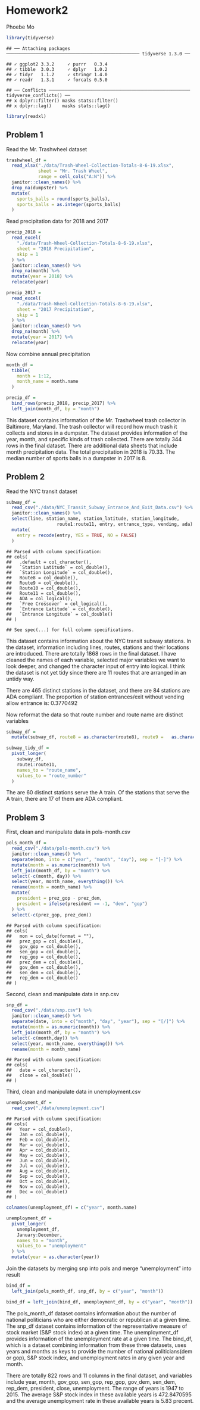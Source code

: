 Homework2
================
Phoebe Mo

``` r
library(tidyverse)
```

    ## ── Attaching packages ────────────────────────────────────────────────── tidyverse 1.3.0 ──

    ## ✓ ggplot2 3.3.2     ✓ purrr   0.3.4
    ## ✓ tibble  3.0.3     ✓ dplyr   1.0.2
    ## ✓ tidyr   1.1.2     ✓ stringr 1.4.0
    ## ✓ readr   1.3.1     ✓ forcats 0.5.0

    ## ── Conflicts ───────────────────────────────────────────────────── tidyverse_conflicts() ──
    ## x dplyr::filter() masks stats::filter()
    ## x dplyr::lag()    masks stats::lag()

``` r
library(readxl)
```

## Problem 1

Read the Mr. Trashwheel dataset

``` r
trashwheel_df =
  read_xlsx("./data/Trash-Wheel-Collection-Totals-8-6-19.xlsx",
            sheet = "Mr. Trash Wheel",
            range = cell_cols("A:N")) %>%
  janitor::clean_names() %>%
  drop_na(dumpster) %>%
  mutate(
    sports_balls = round(sports_balls),
    sports_balls = as.integer(sports_balls)
  )
```

Read precipitation data for 2018 and 2017

``` r
precip_2018 = 
  read_excel(
    "./data/Trash-Wheel-Collection-Totals-8-6-19.xlsx",
    sheet = "2018 Precipitation",
    skip = 1
  ) %>%
  janitor::clean_names() %>%
  drop_na(month) %>%
  mutate(year = 2018) %>%
  relocate(year)

precip_2017 = 
  read_excel(
    "./data/Trash-Wheel-Collection-Totals-8-6-19.xlsx",
    sheet = "2017 Precipitation",
    skip = 1
  ) %>%
  janitor::clean_names() %>%
  drop_na(month) %>%
  mutate(year = 2017) %>%
  relocate(year)
```

Now combine annual precipitation

``` r
month_df =
  tibble(
    month = 1:12,
    month_name = month.name
  )

precip_df =
  bind_rows(precip_2018, precip_2017) %>%
  left_join(month_df, by = "month")
```

This dataset contains information of the Mr. Trashwheel trash collector
in Baltimore, Maryland. The trash collector will record how much trash
it collects and stores in a dumpster. The dataset provides information
of the year, month, and specific kinds of trash collected. There are
totally 344 rows in the final dataset. There are additional data sheets
that include month precipitation data. The total precipitation in 2018
is 70.33. The median number of sports balls in a dumpster in 2017 is 8.

## Problem 2

Read the NYC transit dataset

``` r
subway_df =
  read_csv("./data/NYC_Transit_Subway_Entrance_And_Exit_Data.csv") %>%
  janitor::clean_names() %>%
  select(line, station_name, station_latitude, station_longitude,
                   route1:route11, entry, entrance_type, vending, ada) %>%
  mutate(
    entry = recode(entry, YES = TRUE, NO = FALSE)
  )
```

    ## Parsed with column specification:
    ## cols(
    ##   .default = col_character(),
    ##   `Station Latitude` = col_double(),
    ##   `Station Longitude` = col_double(),
    ##   Route8 = col_double(),
    ##   Route9 = col_double(),
    ##   Route10 = col_double(),
    ##   Route11 = col_double(),
    ##   ADA = col_logical(),
    ##   `Free Crossover` = col_logical(),
    ##   `Entrance Latitude` = col_double(),
    ##   `Entrance Longitude` = col_double()
    ## )

    ## See spec(...) for full column specifications.

This dataset contains information about the NYC transit subway stations.
In the dataset, information including lines, routes, stations and their
locations are introduced. There are totally 1868 rows in the final
dataset. I have cleaned the names of each variable, selected major
variables we want to look deeper, and changed the character input of
entry into logical. I think the dataset is not yet tidy since there are
11 routes that are arranged in an untidy way.

There are 465 distinct stations in the dataset, and there are 84
stations are ADA compliant. The proportion of station entrances/exit
without vending allow entrance is: 0.3770492

Now reformat the data so that route number and route name are distinct
variables

``` r
subway_df =
  mutate(subway_df, route8 = as.character(route8), route9 =   as.character(route9), route10 = as.character(route10), route11 = as.character(route11))

subway_tidy_df =
  pivot_longer(
    subway_df,
    route1:route11,
    names_to = "route_name",
    values_to = "route_number"
  )
```

The are 60 distinct stations serve the A train. Of the stations that
serve the A train, there are 17 of them are ADA compliant.

## Problem 3

First, clean and manipulate data in pols-month.csv

``` r
pols_month_df =
  read_csv("./data/pols-month.csv") %>%
  janitor::clean_names() %>%
  separate(mon, into = c("year", "month", "day"), sep = "[-]") %>%
  mutate(month = as.numeric(month)) %>%
  left_join(month_df, by = "month") %>%
  select(-c(month, day)) %>%
  select(year, month_name, everything()) %>%
  rename(month = month_name) %>%
  mutate(
    president = prez_gop - prez_dem,
    president = ifelse(president == -1, "dem", "gop")
  ) %>%
  select(-c(prez_gop, prez_dem))
```

    ## Parsed with column specification:
    ## cols(
    ##   mon = col_date(format = ""),
    ##   prez_gop = col_double(),
    ##   gov_gop = col_double(),
    ##   sen_gop = col_double(),
    ##   rep_gop = col_double(),
    ##   prez_dem = col_double(),
    ##   gov_dem = col_double(),
    ##   sen_dem = col_double(),
    ##   rep_dem = col_double()
    ## )

Second, clean and manipulate data in snp.csv

``` r
snp_df =
  read_csv("./data/snp.csv") %>%
  janitor::clean_names() %>%
  separate(date, into = c("month", "day", "year"), sep = "[/]") %>%
  mutate(month = as.numeric(month)) %>%
  left_join(month_df, by = "month") %>%
  select(-c(month,day)) %>%
  select(year, month_name, everything()) %>%
  rename(month = month_name)
```

    ## Parsed with column specification:
    ## cols(
    ##   date = col_character(),
    ##   close = col_double()
    ## )

Third, clean and manipulate data in unemployment.csv

``` r
unemployment_df =
  read_csv("./data/unemployment.csv")
```

    ## Parsed with column specification:
    ## cols(
    ##   Year = col_double(),
    ##   Jan = col_double(),
    ##   Feb = col_double(),
    ##   Mar = col_double(),
    ##   Apr = col_double(),
    ##   May = col_double(),
    ##   Jun = col_double(),
    ##   Jul = col_double(),
    ##   Aug = col_double(),
    ##   Sep = col_double(),
    ##   Oct = col_double(),
    ##   Nov = col_double(),
    ##   Dec = col_double()
    ## )

``` r
colnames(unemployment_df) = c("year", month.name)

unemployment_df =
  pivot_longer(
    unemployment_df,
    January:December,
    names_to = "month",
    values_to = "unemployment"
  ) %>%
  mutate(year = as.character(year))
```

Join the datasets by merging snp into pols and merge “unemployment” into
result

``` r
bind_df =
  left_join(pols_month_df, snp_df, by = c("year", "month"))

bind_df = left_join(bind_df, unemployment_df, by = c("year", "month"))
```

The pols\_month\_df dataset contains information about the number of
national politicians who are either democratic or republican at a given
time. The snp\_df dataset contains information of the representative
measure of stock market (S\&P stock index) at a given time. The
unemployment\_df provides information of the unemployment rate at a
given time. The bind\_df, which is a dataset combining information from
these three datasets, uses years and months as keys to provide the
number of national politicians(dem or gop), S\&P stock index, and
unemployment rates in any given year and month.

There are totally 822 rows and 11 columns in the final dataset, and
variables include year, month, gov\_gop, sen\_gop, rep\_gop, gov\_dem,
sen\_dem, rep\_dem, president, close, unemployment. The range of years
is 1947 to 2015. The average S\&P stock index in these available years
is 472.8470595 and the average unemployment rate in these available
years is 5.83 precent.

